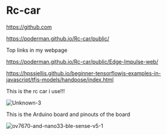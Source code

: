 # Rc-car

https://github.com

https://poderman.github.io/Rc-car/public/


Top links in my webpage

https://poderman.github.io/Rc-car/public/Edge-Impulse-web/

https://hpssjellis.github.io/beginner-tensorflowjs-examples-in-javascript/tfjs-models/handpose/index.html


This is the rc car i use!!!

![Unknown-3](https://user-images.githubusercontent.com/54966276/116627037-3689e400-a901-11eb-8c48-a42b1af331bd.jpeg)


This is the Arduino board and pinouts of the board

![ov7670-and-nano33-ble-sense-v5-1](https://user-images.githubusercontent.com/54966276/116629235-9f735b00-a905-11eb-8df2-731b3bd71d35.png)

